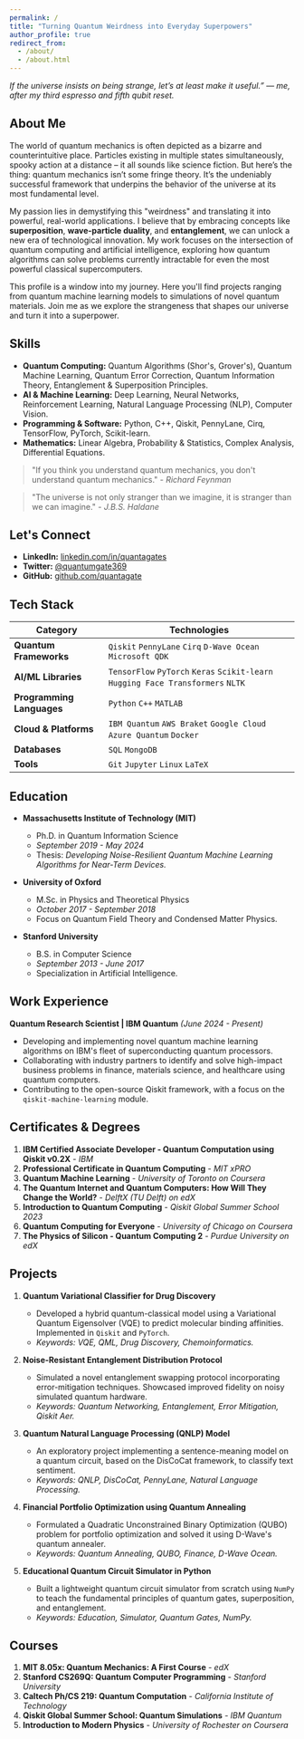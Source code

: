 ```yaml
---
permalink: /
title: "Turning Quantum Weirdness into Everyday Superpowers"
author_profile: true
redirect_from: 
  - /about/
  - /about.html
---
```



*If the universe insists on being strange, let’s at least make it useful.” — me, after my third espresso and fifth qubit reset.*


## About Me

The world of quantum mechanics is often depicted as a bizarre and counterintuitive place. Particles existing in multiple states simultaneously, spooky action at a distance – it all sounds like science fiction. But here’s the thing: quantum mechanics isn’t some fringe theory. It’s the undeniably successful framework that underpins the behavior of the universe at its most fundamental level.

My passion lies in demystifying this "weirdness" and translating it into powerful, real-world applications. I believe that by embracing concepts like **superposition**, **wave-particle duality**, and **entanglement**, we can unlock a new era of technological innovation. My work focuses on the intersection of quantum computing and artificial intelligence, exploring how quantum algorithms can solve problems currently intractable for even the most powerful classical supercomputers.

This profile is a window into my journey. Here you'll find projects ranging from quantum machine learning models to simulations of novel quantum materials. Join me as we explore the strangeness that shapes our universe and turn it into a superpower.


## Skills

* **Quantum Computing:** Quantum Algorithms (Shor's, Grover's), Quantum Machine Learning, Quantum Error Correction, Quantum Information Theory, Entanglement & Superposition Principles.
* **AI & Machine Learning:** Deep Learning, Neural Networks, Reinforcement Learning, Natural Language Processing (NLP), Computer Vision.
* **Programming & Software:** Python, C++, Qiskit, PennyLane, Cirq, TensorFlow, PyTorch, Scikit-learn.
* **Mathematics:** Linear Algebra, Probability & Statistics, Complex Analysis, Differential Equations.


> "If you think you understand quantum mechanics, you don't understand quantum mechanics." - *Richard Feynman*

> "The universe is not only stranger than we imagine, it is stranger than we can imagine." - *J.B.S. Haldane*


## Let's Connect

* **LinkedIn:** [linkedin.com/in/quantagates](https://www.linkedin.com/in/quantagates)
* **Twitter:** [@quantumgate369](https://twitter.com/quantumgate369)
* **GitHub:** [github.com/quantagate](https://github.com/quantagate)


## Tech Stack

| Category              | Technologies                                                                          |
| --------------------- | ------------------------------------------------------------------------------------- |
| **Quantum Frameworks**| `Qiskit` `PennyLane` `Cirq` `D-Wave Ocean` `Microsoft QDK`                              |
| **AI/ML Libraries** | `TensorFlow` `PyTorch` `Keras` `Scikit-learn` `Hugging Face Transformers` `NLTK`        |
| **Programming Languages**| `Python` `C++` `MATLAB`                                                              |
| **Cloud & Platforms** | `IBM Quantum` `AWS Braket` `Google Cloud` `Azure Quantum` `Docker`                      |
| **Databases** | `SQL` `MongoDB`                                                                       |
| **Tools** | `Git` `Jupyter` `Linux` `LaTeX`                                                       |


## Education

* **Massachusetts Institute of Technology (MIT)**
    * Ph.D. in Quantum Information Science
    * *September 2019 - May 2024*
    * Thesis: *Developing Noise-Resilient Quantum Machine Learning Algorithms for Near-Term Devices.*

* **University of Oxford**
    * M.Sc. in Physics and Theoretical Physics
    * *October 2017 - September 2018*
    * Focus on Quantum Field Theory and Condensed Matter Physics.

* **Stanford University**
    * B.S. in Computer Science
    * *September 2013 - June 2017*
    * Specialization in Artificial Intelligence.


## Work Experience

**Quantum Research Scientist | IBM Quantum**
*(June 2024 - Present)*

* Developing and implementing novel quantum machine learning algorithms on IBM's fleet of superconducting quantum processors.
* Collaborating with industry partners to identify and solve high-impact business problems in finance, materials science, and healthcare using quantum computers.
* Contributing to the open-source Qiskit framework, with a focus on the `qiskit-machine-learning` module.


## Certificates & Degrees

1.  **IBM Certified Associate Developer - Quantum Computation using Qiskit v0.2X** - *IBM*
2.  **Professional Certificate in Quantum Computing** - *MIT xPRO*
3.  **Quantum Machine Learning** - *University of Toronto on Coursera*
4.  **The Quantum Internet and Quantum Computers: How Will They Change the World?** - *DelftX (TU Delft) on edX*
5.  **Introduction to Quantum Computing** - *Qiskit Global Summer School 2023*
6.  **Quantum Computing for Everyone** - *University of Chicago on Coursera*
7.  **The Physics of Silicon - Quantum Computing 2** - *Purdue University on edX*


## Projects

1.  **Quantum Variational Classifier for Drug Discovery**
    * Developed a hybrid quantum-classical model using a Variational Quantum Eigensolver (VQE) to predict molecular binding affinities. Implemented in `Qiskit` and `PyTorch`.
    * *Keywords: VQE, QML, Drug Discovery, Chemoinformatics.*

2.  **Noise-Resistant Entanglement Distribution Protocol**
    * Simulated a novel entanglement swapping protocol incorporating error-mitigation techniques. Showcased improved fidelity on noisy simulated quantum hardware.
    * *Keywords: Quantum Networking, Entanglement, Error Mitigation, Qiskit Aer.*

3.  **Quantum Natural Language Processing (QNLP) Model**
    * An exploratory project implementing a sentence-meaning model on a quantum circuit, based on the DisCoCat framework, to classify text sentiment.
    * *Keywords: QNLP, DisCoCat, PennyLane, Natural Language Processing.*

4.  **Financial Portfolio Optimization using Quantum Annealing**
    * Formulated a Quadratic Unconstrained Binary Optimization (QUBO) problem for portfolio optimization and solved it using D-Wave's quantum annealer.
    * *Keywords: Quantum Annealing, QUBO, Finance, D-Wave Ocean.*

5.  **Educational Quantum Circuit Simulator in Python**
    * Built a lightweight quantum circuit simulator from scratch using `NumPy` to teach the fundamental principles of quantum gates, superposition, and entanglement.
    * *Keywords: Education, Simulator, Quantum Gates, NumPy.*


## Courses

1.  **MIT 8.05x: Quantum Mechanics: A First Course** - *edX*
2.  **Stanford CS269Q: Quantum Computer Programming** - *Stanford University*
3.  **Caltech Ph/CS 219: Quantum Computation** - *California Institute of Technology*
4.  **Qiskit Global Summer School: Quantum Simulations** - *IBM Quantum*
5.  **Introduction to Modern Physics** - *University of Rochester on Coursera*